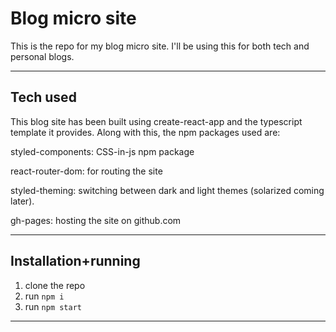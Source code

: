 # Blog micro site

This is the repo for my blog micro site. I'll be using this for both tech and personal blogs.

---

## Tech used

This blog site has been built using create-react-app and the typescript template it provides.
Along with this, the npm packages used are:

styled-components: CSS-in-js npm package

react-router-dom: for routing the site

styled-theming: switching between dark and light themes (solarized coming later).

gh-pages: hosting the site on github.com

---

## Installation+running

1. clone the repo
2. run `npm i`
3. run `npm start`

---
